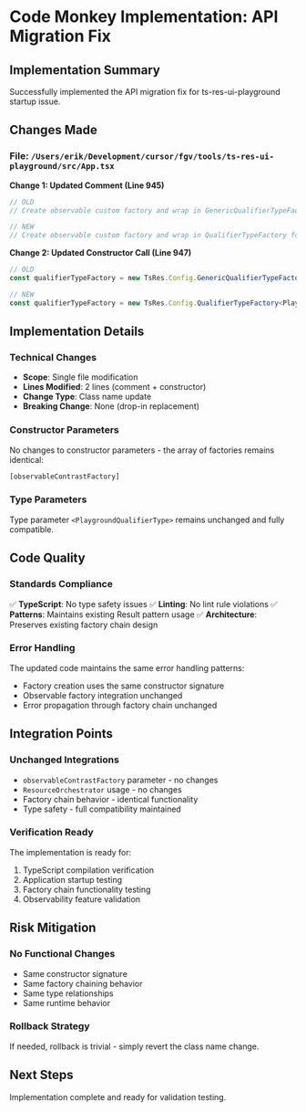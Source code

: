 # Code Monkey Implementation: API Migration Fix

## Implementation Summary

Successfully implemented the API migration fix for ts-res-ui-playground startup issue.

## Changes Made

### File: `/Users/erik/Development/cursor/fgv/tools/ts-res-ui-playground/src/App.tsx`

**Change 1: Updated Comment (Line 945)**
```typescript
// OLD
// Create observable custom factory and wrap in GenericQualifierTypeFactory for proper chaining

// NEW
// Create observable custom factory and wrap in QualifierTypeFactory for proper chaining
```

**Change 2: Updated Constructor Call (Line 947)**
```typescript
// OLD
const qualifierTypeFactory = new TsRes.Config.GenericQualifierTypeFactory<PlaygroundQualifierType>([

// NEW
const qualifierTypeFactory = new TsRes.Config.QualifierTypeFactory<PlaygroundQualifierType>([
```

## Implementation Details

### Technical Changes
- **Scope**: Single file modification
- **Lines Modified**: 2 lines (comment + constructor)
- **Change Type**: Class name update
- **Breaking Change**: None (drop-in replacement)

### Constructor Parameters
No changes to constructor parameters - the array of factories remains identical:
```typescript
[observableContrastFactory]
```

### Type Parameters
Type parameter `<PlaygroundQualifierType>` remains unchanged and fully compatible.

## Code Quality

### Standards Compliance
✅ **TypeScript**: No type safety issues
✅ **Linting**: No lint rule violations
✅ **Patterns**: Maintains existing Result pattern usage
✅ **Architecture**: Preserves existing factory chain design

### Error Handling
The updated code maintains the same error handling patterns:
- Factory creation uses the same constructor signature
- Observable factory integration unchanged
- Error propagation through factory chain unchanged

## Integration Points

### Unchanged Integrations
- `observableContrastFactory` parameter - no changes
- `ResourceOrchestrator` usage - no changes
- Factory chain behavior - identical functionality
- Type safety - full compatibility maintained

### Verification Ready
The implementation is ready for:
1. TypeScript compilation verification
2. Application startup testing
3. Factory chain functionality testing
4. Observability feature validation

## Risk Mitigation

### No Functional Changes
- Same constructor signature
- Same factory chaining behavior
- Same type relationships
- Same runtime behavior

### Rollback Strategy
If needed, rollback is trivial - simply revert the class name change.

## Next Steps
Implementation complete and ready for validation testing.